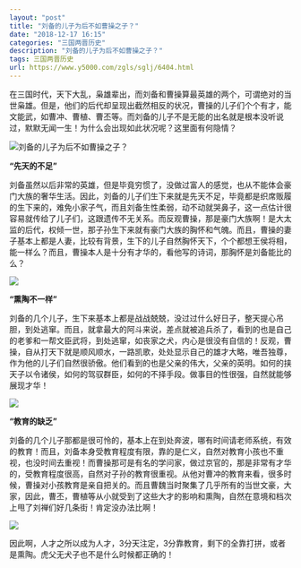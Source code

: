 ```yaml
---
layout: "post"
title: "刘备的儿子为后不如曹操之子？"
date: "2018-12-17 16:15"
categories: "三国两晋历史"
description: "刘备的儿子为后不如曹操之子？"
tags: 三国两晋历史
url: https://www.y5000.com/zgls/sglj/6404.html
---
```






在三国时代，天下大乱，枭雄辈出，而刘备和曹操算最英雄的两个，可谓绝对的当世枭雄。但是，他们的后代却呈现出截然相反的状况，曹操的儿子们个个有才，能文能武，如曹冲、曹植、曹丕等。而刘备的儿子不是无能的出名就是根本没听说过，默默无闻一生！为什么会出现如此状况呢？这里面有何隐情？

![刘备的儿子为后不如曹操之子？](/uploads/allimg/161202/6-16120213523O25.JPG)

**“先天的不足”**

刘备虽然以后非常的英雄，但是毕竟穷惯了，没做过富人的感觉，也从不能体会豪门大族的奢华生活。因此，刘备的儿子们生下来就是先天不足，毕竟都是织席贩履的生下来的，难免小家子气，而且刘备生性柔弱，动不动就哭鼻子，这一点估计很容易就传给了儿子们，这跟遗传不无关系。而反观曹操，那是豪门大族啊！是大太监的后代，权倾一世，那子孙生下来就有豪门大族的胸怀和气魄。而且，曹操的妻子基本上都是人妻，比较有背景，生下的儿子自然胸怀天下，个个都想王侯将相，能一样么？而且，曹操本人是十分有才华的，看他写的诗词，那胸怀是刘备能比的么？

![](https://img.y5000.com/uploads/allimg/161202/135R01b1-0.jpg)

**“熏陶不一样”**

刘备的几个儿子，生下来基本上都是战战兢兢，没过过什么好日子，整天提心吊胆，到处逃窜。而且，就拿最大的阿斗来说，差点就被追兵杀了，看到的也是自己的老爹和一帮文臣武将，到处逃窜，如丧家之犬，内心是很没有自信的！反观，曹操，自从打天下就是顺风顺水，一路凯歌，处处显示自己的雄才大略，唯吾独尊，作为他的儿子们自然很骄傲。他们看到的也是父亲的伟大，父亲的英明。如何的挟天子以令诸侯，如何的驾驭群臣，如何的不择手段。做事目的性很强，自然就能够展现才华！

![](https://img.y5000.com/uploads/allimg/161202/135R02a1-1.jpg)

**“教育的缺乏”**

刘备的几个儿子那都是很可怜的，基本上在到处奔波，哪有时间请老师系统，有效的教育！而且，刘备本身受教育程度有限，靠的是仁义，自然对教育小孩也不重视，也没时间去重视！而曹操那可是有名的学问家，做过京官的，那是非常有才华的，受教育程度很高，自然对子孙的教育很重视。从他对曹冲的教育来看，很多时候，曹操对小孩教育是亲自把关的。而且曹魏当时聚集了几乎所有的当世文豪，大家，因此，曹丕，曹植等从小就受到了这些大才的影响和熏陶，自然在意境和档次上甩了刘禅们好几条街！肯定没办法比啊！

![](https://img.y5000.com/uploads/allimg/161202/135R0N57-2.jpg)

因此啊，人才之所以成为人才，3分天注定，3分靠教育，剩下的全靠打拼，或者是熏陶。虎父无犬子也不是什么时候都正确的！
